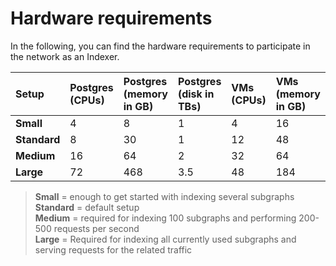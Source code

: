 # Hardware requirements

In the following, you can find the hardware requirements to participate in the network as an Indexer.

| **Setup** | Postgres  \(CPUs\) | Postgres  \(memory in GB\) | Postgres  \(disk in TBs\) | VMs  \(CPUs\) | VMs  \(memory in GB\) |
| :--- | :--- | :--- | :--- | :--- | :--- |
| **Small** | 4 | 8 | 1 | 4 | 16 |
| **Standard** | 8 | 30 | 1 | 12 | 48 |
| **Medium** | 16 | 64 | 2 | 32 | 64 |
| **Large** | 72 | 468 | 3.5 | 48 | 184 |

> **Small** = enough to get started with indexing several subgraphs  
> **Standard** = default setup  
> **Medium** = required for indexing 100 subgraphs and performing 200-500 requests per second  
> **Large** = Required for indexing all currently used subgraphs and serving requests for the related traffic

